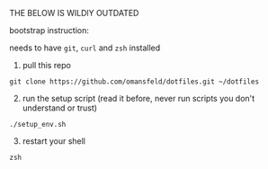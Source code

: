 THE BELOW IS WILDlY OUTDATED

bootstrap instruction:

needs to have `git`, `curl` and `zsh` installed

1. pull this repo
```
git clone https://github.com/omansfeld/dotfiles.git ~/dotfiles
```
2. run the setup script (read it before, never run scripts you don't understand or trust)
```
./setup_env.sh
```
3. restart your shell
```
zsh
```
